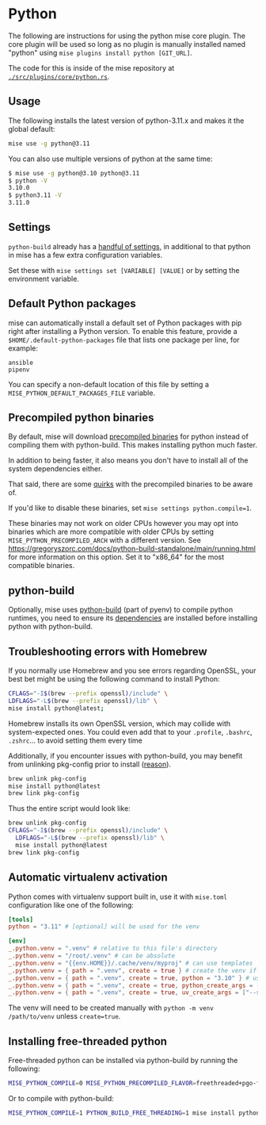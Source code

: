 # Python

The following are instructions for using the python mise core plugin. The core plugin will be used so long as no plugin
is manually installed named "python" using `mise plugins install python [GIT_URL]`.

The code for this is inside of the mise repository at
[`./src/plugins/core/python.rs`](https://github.com/jdx/mise/blob/main/src/plugins/core/python.rs).

## Usage

The following installs the latest version of python-3.11.x and makes it the global default:

```sh
mise use -g python@3.11
```

You can also use multiple versions of python at the same time:

```sh
$ mise use -g python@3.10 python@3.11
$ python -V
3.10.0
$ python3.11 -V
3.11.0
```

## Settings

`python-build` already has a [handful of settings](https://github.com/pyenv/pyenv/tree/master/plugins/python-build), in
additional to that python in mise has a few extra configuration variables.

Set these with `mise settings set [VARIABLE] [VALUE]` or by setting the environment variable.

<script setup>
import Settings from '/components/settings.vue';
</script>
<Settings child="python" :level="3" />

## Default Python packages

mise can automatically install a default set of Python packages with pip right after installing a Python version. To
enable this feature, provide a `$HOME/.default-python-packages` file that lists one package per line, for example:

```text
ansible
pipenv
```

You can specify a non-default location of this file by setting a `MISE_PYTHON_DEFAULT_PACKAGES_FILE` variable.

## Precompiled python binaries

By default, mise will download [precompiled binaries](https://github.com/astral-sh/python-build-standalone) for python
instead of compiling them with python-build. This makes installing python much faster.

In addition to being faster, it also means you don't have to install all of the system dependencies either.

That said, there are some [quirks](https://github.com/astral-sh/python-build-standalone/blob/main/docs/quirks.rst) with
the precompiled binaries to be aware of.

If you'd like to disable these binaries, set `mise settings python.compile=1`.

These binaries may not work on older CPUs however you may opt into binaries which are more compatible with older CPUs by
setting `MISE_PYTHON_PRECOMPILED_ARCH` with a different version. See
<https://gregoryszorc.com/docs/python-build-standalone/main/running.html> for more information on this option. Set it to
"x86_64" for the most compatible binaries.

## python-build

Optionally, mise uses [python-build](https://github.com/pyenv/pyenv/tree/master/plugins/python-build) (part of pyenv) to
compile python runtimes, you need to ensure its
[dependencies](https://github.com/pyenv/pyenv/wiki#suggested-build-environment) are installed before installing python
with python-build.

## Troubleshooting errors with Homebrew

If you normally use Homebrew and you see errors regarding OpenSSL, your best bet might be using the following command to
install Python:

```sh
CFLAGS="-I$(brew --prefix openssl)/include" \
LDFLAGS="-L$(brew --prefix openssl)/lib" \
mise install python@latest;
```

Homebrew installs its own OpenSSL version, which may collide with system-expected ones. You could even add that to your
`.profile`, `.bashrc`, `.zshrc`... to avoid setting them every time

Additionally, if you encounter issues with python-build, you may benefit from unlinking pkg-config prior to install
([reason](https://github.com/pyenv/pyenv/issues/2823#issuecomment-1769081965)).

```sh
brew unlink pkg-config
mise install python@latest
brew link pkg-config
```

Thus the entire script would look like:

```sh
brew unlink pkg-config
CFLAGS="-I$(brew --prefix openssl)/include" \
  LDFLAGS="-L$(brew --prefix openssl)/lib" \
  mise install python@latest
brew link pkg-config
```

## Automatic virtualenv activation

Python comes with virtualenv support built in, use it with `mise.toml` configuration like one of the following:

```toml
[tools]
python = "3.11" # [optional] will be used for the venv

[env]
_.python.venv = ".venv" # relative to this file's directory
_.python.venv = "/root/.venv" # can be absolute
_.python.venv = "{{env.HOME}}/.cache/venv/myproj" # can use templates
_.python.venv = { path = ".venv", create = true } # create the venv if it doesn't exist
_.python.venv = { path = ".venv", create = true, python = "3.10" } # use a specific python version
_.python.venv = { path = ".venv", create = true, python_create_args = ["--without-pip"] } # pass args to python -m venv
_.python.venv = { path = ".venv", create = true, uv_create_args = ["--system-site-packages"] } # pass args to uv venv
```

The venv will need to be created manually with `python -m venv /path/to/venv` unless `create=true`.

## Installing free-threaded python

Free-threaded python can be installed via python-build by running the following:

```bash
MISE_PYTHON_COMPILE=0 MISE_PYTHON_PRECOMPILED_FLAVOR=freethreaded+pgo-full mise install python
```

Or to compile with python-build:

```bash
MISE_PYTHON_COMPILE=1 PYTHON_BUILD_FREE_THREADING=1 mise install python
```
